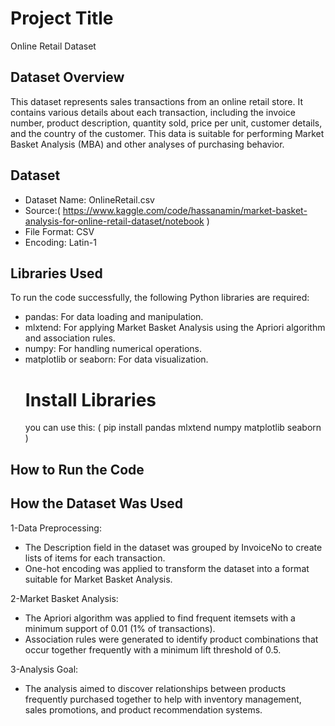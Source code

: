 # Project Title
Online Retail Dataset
## Dataset Overview
This dataset represents sales transactions from an online retail store. It contains various details about each transaction, including the invoice number, product description, quantity sold, price per unit, customer details, and the country of the customer. This data is suitable for performing Market Basket Analysis (MBA) and other analyses of purchasing behavior.
## Dataset 
 - Dataset Name: OnlineRetail.csv
 - Source:( https://www.kaggle.com/code/hassanamin/market-basket-analysis-for-online-retail-dataset/notebook )
 - File Format: CSV
 - Encoding: Latin-1
## Libraries Used
To run the code successfully, the following Python libraries are required:
 - pandas: For data loading and manipulation.
 - mlxtend: For applying Market Basket Analysis using the Apriori algorithm and association rules.
 - numpy: For handling numerical operations.
 - matplotlib or seaborn: For data visualization.
   # Install Libraries
   you can use this:
  ( pip install pandas mlxtend numpy matplotlib seaborn )
## How to Run the Code

## How the Dataset Was Used
1-Data Preprocessing:
 - The Description field in the dataset was grouped by InvoiceNo to create lists of items for each transaction.
 - One-hot encoding was applied to transform the dataset into a format suitable for Market Basket Analysis.
   
2-Market Basket Analysis:
 - The Apriori algorithm was applied to find frequent itemsets with a minimum support of 0.01 (1% of transactions).
 - Association rules were generated to identify product combinations that occur together frequently with a minimum lift threshold of 0.5.
   
3-Analysis Goal:
 - The analysis aimed to discover relationships between products frequently purchased together to help with inventory management, sales promotions, and product recommendation systems.









